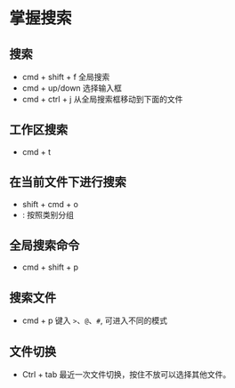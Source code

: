 # 掌握搜索

## 搜索
- cmd + shift + f 全局搜索
- cmd + up/down 选择输入框
- cmd + ctrl + j 从全局搜索框移动到下面的文件

## 工作区搜索
- cmd + t

## 在当前文件下进行搜索
- shift + cmd + o
- : 按照类别分组

## 全局搜索命令
- cmd + shift + p

## 搜索文件
- cmd + p 键入 `>`、`@`、`#`, 可进入不同的模式 

## 文件切换
- Ctrl + tab 最近一次文件切换，按住不放可以选择其他文件。